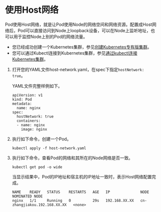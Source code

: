 # 使用Host网络

Pod使用Host网络，就是让Pod使用Node的网络空间和网络资源。配置成Host网络后，Pod可以直接访问到Node上loopback设备，可以在Node上监听地址，也可以用于监控Node上别的Pod的网络流量。

-   您已经成功创建一个Kubernetes集群，参见[创建Kubernetes专有版集群](/cn.zh-CN/Kubernetes集群用户指南/集群管理/创建集群/创建Kubernetes专有版集群.md)。
-   您可以通过Kubectl连接到Kubernetes集群，参见[通过kubectl连接Kubernetes集群](/cn.zh-CN/Kubernetes集群用户指南/集群管理/连接集群/通过kubectl连接Kubernetes集群.md)。

1.  打开您的YAML文件host-network.yaml，在spec下指定`hostNetwork: true`。

    YAML文件完整样例如下。

    ```
    apiVersion: v1
    kind: Pod
    metadata:
      name: nginx
    spec:
      hostNetwork: true
      containers:
      - name: nginx
        image: nginx
    ```

2.  执行如下命令，创建一个Pod。

    ```
    kubectl apply -f host-network.yaml
    ```

3.  执行如下命令，查看Pod的网络和其所在的Node网络是否一致。

    ```
    kubectl get pod -o wide
    ```

    当显示结果中，Pod的IP地址和宿主机的IP地址一致时，表示Host网络配置完成。

    ```
    NAME    READY   STATUS    RESTARTS   AGE   IP              NODE                           NOMINATED NODE
    nginx   1/1     Running   0          29s   192.168.XX.XX   cn-zhangjiakou.192.168.XX.XX   <none>
    ```


